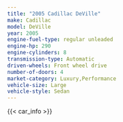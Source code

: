 ```yaml
---
title: "2005 Cadillac DeVille"
make: Cadillac
model: DeVille
year: 2005
engine-fuel-type: regular unleaded
engine-hp: 290
engine-cylinders: 8
transmission-type: Automatic
driven-wheels: Front wheel drive
number-of-doors: 4
market-category: Luxury,Performance
vehicle-size: Large
vehicle-style: Sedan
---
```


{{< car_info >}}
